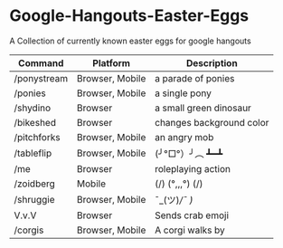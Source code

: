 # Google-Hangouts-Easter-Eggs
A Collection of currently known easter eggs for google hangouts

| Command     | Platform        |  Description             |
| ----------- | --------------- | ------------------------ |
| /ponystream | Browser, Mobile | a parade of ponies       |
| /ponies     | Browser, Mobile | a single pony            |
| /shydino    | Browser         | a small green dinosaur   |
| /bikeshed   | Browser         | changes background color |
| /pitchforks | Browser, Mobile | an angry mob             |
| /tableflip  | Browser, Mobile | (╯°□°）╯︵ ┻━┻           |
| /me         | Browser         | roleplaying action       |
| /zoidberg   | Mobile          | (\/) (°,,,°) (\/)        |
| /shruggie   | Browser, Mobile | ¯\_(ツ)_/¯            )_ |
| V.v.V       | Browser         | Sends crab emoji         |
| /corgis     | Browser, Mobile | A corgi walks by         |
